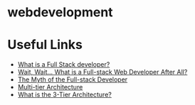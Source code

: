# webdevelopment
<h1>Useful Links</h1>
<ul>   
<li><a href = "https://www.laurencegellert.com/2012/08/what-is-a-full-stack-developer/" target = "_blank">What is a Full Stack developer?</a></li>

<li><a href = "https://edward-designer.com/web/full-stack-web-developer/" target = "_blank">Wait, Wait… What is a Full-stack Web Developer After All?</a></li>

<li><a href = "https://www.andyshora.com/full-stack-developers.html" target = "_blank">The Myth of the Full-stack Developer</a></li>

<li>
<a href = "https://en.wikipedia.org/wiki/Multitier_architecture" target = "_blank">Multi-tier Architecture</a>
</li>
<li>
<a href = "http://www.tonymarston.net/php-mysql/3-tier-architecture.html" target = "_blank">What is the 3-Tier Architecture?</a>
</li>
</ul> 